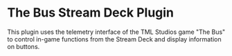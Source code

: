 # The Bus Stream Deck Plugin

This plugin uses the telemetry interface of the TML Studios game "The Bus" to control in-game functions from the Stream Deck and display information on buttons.   


